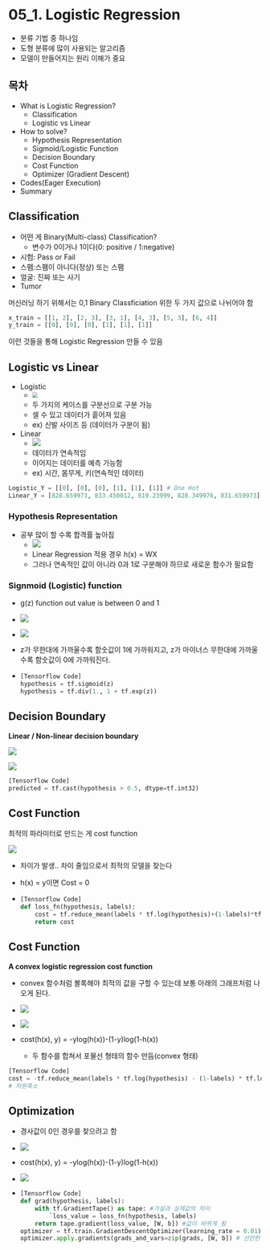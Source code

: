 # 05_1. Logistic Regression

- 분류 기법 중 하나임
- 도형 분류에 많이 사용되는 알고리즘
- 모델이 만들어지는 원리 이해가 중요

## 목차

- What is Logistic Regression?
  - Classification
  - Logistic vs Linear
- How to solve?
  - Hypothesis Representation
  - Sigmoid/Logistic Function
  - Decision Boundary
  - Cost Function
  - Optimizer (Gradient Descent)
- Codes(Eager Execution)
- Summary

## Classification

- 어떤 게 Binary(Multi-class) Classification?
  - 변수가 0이거나 1이다(0: positive / 1:negative)
- 시험: Pass or Fail
- 스팸:스팸이 아니다(정상) 또는 스팸
- 얼굴: 진짜 또는 사기
- Tumor

 머신러닝 하기 위해서는 0,1 Binary Classficiation 위한 두 가지 값으로 나뉘어야 함

```python
x_train = [[1, 2], [2, 3], [3, 1], [4, 3], [5, 3], [6, 4]]
y_train = [[0], [0], [0], [1], [1], [1]]
```

이런 것들을 통해 Logistic Regression 만들 수 있음

## Logistic vs Linear

- Logistic
  - <img src="pic/LRg.PNG" style="zoom:67%;" />
  - 두 가지의 케이스를 구분선으로 구분 가능
  - 셀 수 있고 데이터가 흩어져 있음
  - ex) 신발 사이즈 등 (데이터가 구분이 됨)
- Linear
  - ![](pic/lR.PNG)
  - 데이터가 연속적임
  - 이어지는 데이터를 예측 가능함
  - ex) 시간, 몸무게, 키(연속적인 데이터)

```python
Logistic_Y = [[0], [0], [0], [1], [1], [1]] # One Hot
Linear_Y = [828.659973, 833.450012, 819.23999, 828.349976, 831.659973] # Numeric
```

### Hypothesis Representation

- 공부 많이 할 수록 합격률 높아짐
  - ![](pic/hp.PNG)
  - Linear Regression 적용 경우 h(x) = WX
  - 그러나 연속적인 값이 아니라 0과 1로 구분해야 하므로 새로운 함수가 필요함

### Signmoid (Logistic) function

- g(z) function out value is between 0 and 1
- ![](pic/gzfunc.PNG)

- ![](pic/proc.PNG)

- z가 무한대에 가까울수록 함숫값이 1에 가까워지고, z가 마이너스 무한대에 가까울수록 함숫값이 0에 가까워진다. 

- ```python 
  [Tensorflow Code]
  hypothesis = tf.sigmoid(z)
  hypothesis = tf.div(1., 1 + tf.exp(z))
  ```

## Decision Boundary

**Linear / Non-linear decision boundary**

![](pic/db_1.PNG)

![](pic/db_2.PNG)

```python
[Tensorflow Code]
predicted = tf.cast(hypothesis > 0.5, dtype=tf.int32)
```

## Cost Function

최적의 파라미터로 만드는 게 cost function

![](pic/lrg_52.PNG)

- 차이가 발생.. 차이 줄임으로서 최적의 모델을 찾는다

- h(x) = y이면 Cost = 0

- ```python
  [Tensorflow Code]
  def loss_fn(hypothesis, labels):
      cost = tf.reduce_mean(labels * tf.log(hypothesis)+(1-labels)*tf.log(1-hypothesis))
      return cost
  ```

## Cost Function

**A convex logistic regression cost function**

- convex 함수처럼 볼록해야 최적의 값을 구할 수 있는데 보통 아래의 그래프처럼 나오게 된다.
- ![](pic/cf_2.PNG)

- ![](pic/cf_#.PNG)

- cost(h(x), y) = -ylog(h(x))-(1-y)log(1-h(x))
  - 두 함수를 합쳐서 포물선 형태의 함수 만듬(convex 형태)

```python
[Tensorflow Code]
cost = -tf.reduce_mean(labels * tf.log(hypothesis) - (1-labels) * tf.log(1-hypothesis))
# 차원축소
```

## Optimization

- 경사값이 0인 경우를 찾으려고 함

- ![](pic/cost_4.PNG)

- cost(h(x), y) = -ylog(h(x))-(1-y)log(1-h(x))

- ![](pic/opt.PNG)

- ```python
  [Tensorflow Code]
  def grad(hypothesis, labels):
      with tf.GradientTape() as tape: #가설과 실제값의 차이
          `loss_value = loss_fn(hypothesis, labels)
      return tape.gradient(loss_value, [W, b]) #값이 바뀌게 됨
  optimizer = tf.train.GradientDescentOptimizer(learning_rate = 0.01)
  optimizer.apply.gradients(grads_and_vars=zip(grads, [W, b]) # 선언한 함수와 ([W, b]는 모델값) 통해 최적값 구함
  ```


